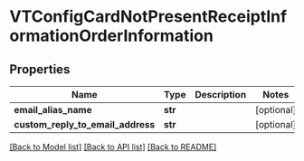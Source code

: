 # VTConfigCardNotPresentReceiptInformationOrderInformation

## Properties
Name | Type | Description | Notes
------------ | ------------- | ------------- | -------------
**email_alias_name** | **str** |  | [optional] 
**custom_reply_to_email_address** | **str** |  | [optional] 

[[Back to Model list]](../README.md#documentation-for-models) [[Back to API list]](../README.md#documentation-for-api-endpoints) [[Back to README]](../README.md)


